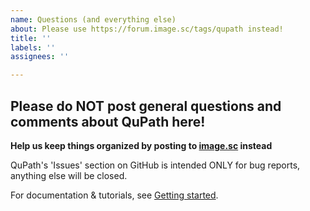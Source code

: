 ```yaml
---
name: Questions (and everything else)
about: Please use https://forum.image.sc/tags/qupath instead!
title: ''
labels: ''
assignees: ''

---
```


## Please do NOT post general questions and comments about QuPath here!

**Help us keep things organized by posting to [image.sc](https://forum.image.sc/tags/qupath) instead**

QuPath's 'Issues' section on GitHub is intended ONLY for bug reports, anything else will be closed.

For documentation & tutorials, see [Getting started](https://github.com/qupath/qupath/wiki/Getting-started).
